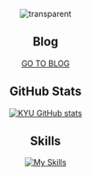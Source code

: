 <div align="center">

![transparent](https://capsule-render.vercel.app/api?type=transparent&fontColor=9C48F7&text=Android-iOS%20Developer%20😀&height=150&fontSize=60&desc=KYU&descAlignY=75&descAlign=78)

<!--   <img src="https://media.giphy.com/media/hvRJCLFzcasrR4ia7z/giphy.gif" width="50"> -->
<!-- <br/><br/> -->
  <!--
  <img src="https://emoji.slack-edge.com/T0172CCPGUW/party-blob/d7253707fa13e9ee.gif" width="50"/>
  -->
<!--   [![Typing SVG](https://readme-typing-svg.herokuapp.com?duration=2000&color=000000&center=true&lines=Hello%2C+I'm+KYU;+I'm+a+Android-iOS+developer.)](https://git.io/typing-svg)
  <br/> -->
  
## Blog
[GO TO BLOG](https://faith-developer.tistory.com)
  
## GitHub Stats
[![KYU GitHub stats](https://github-readme-stats.vercel.app/api?username=FaithDeveloper)](https://github.com/anuraghazra/github-readme-stats)
  
## Skills 
[![My Skills](https://skillicons.dev/icons?i=java,kotlin,swift,firebase)](https://skillicons.dev)

</div>
